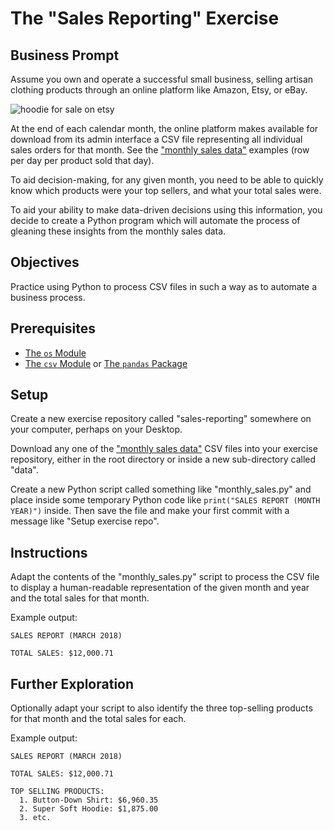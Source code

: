# The "Sales Reporting" Exercise

## Business Prompt

Assume you own and operate a successful small business, selling artisan clothing products through an online platform like Amazon, Etsy, or eBay.

![hoodie for sale on etsy](https://user-images.githubusercontent.com/1328807/51781151-cb7a5300-20e2-11e9-863f-3b82aaa5f5a9.png)

At the end of each calendar month, the online platform makes available for download from its admin interface a CSV file representing all individual sales orders for that month. See the ["monthly sales data"](/data/monthly-sales) examples (row per day per product sold that day).

To aid decision-making, for any given month, you need to be able to quickly know which products were your top sellers, and what your total sales were.

To aid your ability to make data-driven decisions using this information, you decide to create a Python program which will automate the process of gleaning these insights from the monthly sales data.

## Objectives

Practice using Python to process CSV files in such a way as to automate a business process.

## Prerequisites

  + [The `os` Module]((/notes/python/modules/os.md))
  + [The `csv` Module](/notes/python/modules/csv.md) or [The `pandas` Package](/notes/python/packages/pandas.md)

## Setup

Create a new exercise repository called "sales-reporting" somewhere on your computer, perhaps on your Desktop.

Download any one of the ["monthly sales data"](/data/monthly-sales) CSV files into your exercise repository, either in the root directory or inside a new sub-directory called "data".

Create a new Python script called something like "monthly_sales.py" and place inside some temporary Python code like `print("SALES REPORT (MONTH YEAR)")` inside. Then save the file and make your first commit with a message like "Setup exercise repo".

## Instructions

Adapt the contents of the "monthly_sales.py" script to process the CSV file to display a human-readable representation of the given month and year and the total sales for that month.

Example output:

```
SALES REPORT (MARCH 2018)

TOTAL SALES: $12,000.71
```

## Further Exploration

Optionally adapt your script to also identify the three top-selling products for that month and the total sales for each.

Example output:

```
SALES REPORT (MARCH 2018)

TOTAL SALES: $12,000.71

TOP SELLING PRODUCTS:
  1. Button-Down Shirt: $6,960.35
  2. Super Soft Hoodie: $1,875.00
  3. etc.
```
